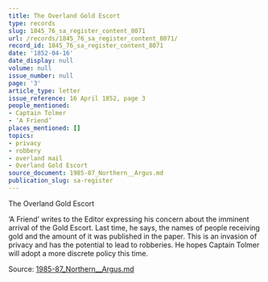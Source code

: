 ```yaml
---
title: The Overland Gold Escort
type: records
slug: 1845_76_sa_register_content_8071
url: /records/1845_76_sa_register_content_8071/
record_id: 1845_76_sa_register_content_8071
date: '1852-04-16'
date_display: null
volume: null
issue_number: null
page: '3'
article_type: letter
issue_reference: 16 April 1852, page 3
people_mentioned:
- Captain Tolmer
- ‘A Friend’
places_mentioned: []
topics:
- privacy
- robbery
- overland mail
- Overland Gold Escort
source_document: 1985-87_Northern__Argus.md
publication_slug: sa-register
---
```


The Overland Gold Escort

‘A Friend’ writes to the Editor expressing his concern about the imminent arrival of the Gold Escort.  Last time, he says, the names of people receiving gold and the amount of it was published in the paper.  This is an invasion of privacy and has the potential to lead to robberies.  He hopes Captain Tolmer will adopt a more discrete policy this time.

Source: [1985-87_Northern__Argus.md](/downloads/markdown/1985-87_Northern__Argus.md)
